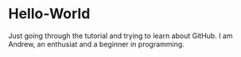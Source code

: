 # Hello-World
Just going through the tutorial and trying to learn about GitHub.
I am Andrew, an enthusiat and a beginner in programming.
